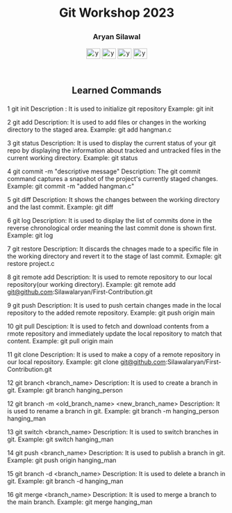# <p align='center'>Git Workshop 2023 <p>

### <p align='center'>Aryan Silawal</p>

<p align="center">
    <a href="#" target="blank"
    ><img
        align="center"
        src="https://raw.githubusercontent.com/rahuldkjain/github-profile-readme-generator/master/src/images/icons/Social/facebook.svg"
        alt="your_name"
        height="24"
        width="32"
    /></a>
    <a href="#" target="blank"
    ><img
        align="center"
        src="https://raw.githubusercontent.com/rahuldkjain/github-profile-readme-generator/master/src/images/icons/Social/linked-in-alt.svg"
        alt="your_name"
        height="24"
        width="32"
    /></a>
    <a href="#" target="blank"
    ><img
        align="center"
        src="https://raw.githubusercontent.com/rahuldkjain/github-profile-readme-generator/master/src/images/icons/Social/github.svg"
        alt="your_name"
        height="24"
        width="32"
    /></a>
       <a href="#" target="blank"
    ><img
        align="center"
        src="https://raw.githubusercontent.com/rahuldkjain/github-profile-readme-generator/master/src/images/icons/Social/instagram.svg"
        alt="your_name"
        height="24"
        width="32"
    /></a>

</p>

<br>

## <p align='center'>Learned Commands</p>
1 git init
Description :
It is used to initialize git repository
Example:
git init

2 git add <filename>
Description:
It is used to add files or changes in the working directory to the staged area.
Example:
git add  hangman.c

3 git status
Description:
It is used to display the current status of your git repo by displaying the information about tracked and untracked files in the current working directory.
Example:
git status

4 git commit -m "descriptive message"
Description:
The git commit command captures a snapshot of the project's currently staged changes.
Example:
git commit -m "added hangman.c"

5 git diff
Description:
It shows the changes between the working directory and the last commit.
Example:
git diff

6 git log
Description:
It is used to display the list of commits done in the reverse chronological order meaning the last commit done is shown first.
Example:
git log

7 git restore <file-path>
Description:
It discards the chnages made to a specific file in the working directory and revert it to the stage of last commit.
Exmaple:
git restore project.c

8 git remote add <alias> <url>
Description:
It is used to remote repository to our local repository(our working directory).
Example:
git remote add git@github.com:Silawalaryan/First-Contribution.git

9 git push <alias> <branch>
Description:
It is used to push certain changes made in the local repository to the added remote repository.
Example:
git push origin main

10 git pull <alias> <branch>
Desciption:
It is used to fetch and download contents from a rmote repository and immediately update the local repository to match that content.
Example:
git pull origin main

11 git clone <remote-url>
Description:
It is used to make a copy of a remote repository in our local repository.
Example:
git clone git@github.com:Silawalaryan/First-Contribution.git

12 git branch <branch_name>
Description:
It is used to create a branch in git.
Example:
git branch hanging_person

12 git branch -m <old_branch_name> <new_branch_name>
Description:
It is used to rename a branch in git.
Example:
git branch -m hanging_person hanging_man

13 git switch <branch_name>
Description:
It is used to switch branches in git.
Example:
git switch hanging_man

14 git push <remote-name> <branch_name>
Description:
It is used to publish a branch in git.
Example:
git push origin hanging_man
   
15 git branch -d <branch_name>
Description:
It is used to delete a branch in git.
Example:
git branch -d hanging_man

16 git merge <branch_name>
Description:
It is used to merge a branch to the main branch.
Example:
git merge hanging_man

